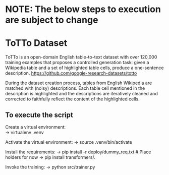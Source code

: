 # NOTE: The below steps to execution are subject to change

# ToTTo Dataset

ToTTo is an open-domain English table-to-text dataset with over 120,000 training examples that proposes a controlled generation task: given a Wikipedia table and a set of highlighted table cells, produce a one-sentence description. https://github.com/google-research-datasets/totto

During the dataset creation process, tables from English Wikipedia are matched with (noisy) descriptions. Each table cell mentioned in the description is highlighted and the descriptions are iteratively cleaned and corrected to faithfully reflect the content of the highlighted cells.

## To execute the script
Create a virtual environment:  
    -> virtualenv .venv <br>

Activate the virtual environment:
    -> source .venv/bin/activate

Install the requirements:
    -> pip install -r deploy/dummy_req.txt # Place holders for now
    -> pip install transformers/.

Invoke the training:
    -> python src/trainer.py